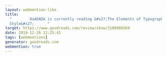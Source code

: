 ```yaml
---
layout: webmention-like
title:
  "        0xADADA is currently reading &#x27;The Elements of Typographic
  Style&#x27;      "
target: https://www.goodreads.com/review/show/3100908569
date: 2019-12-26 12:25:41
tags: [webmentions]
generator: goodreads.com
webmention: true
---
```

